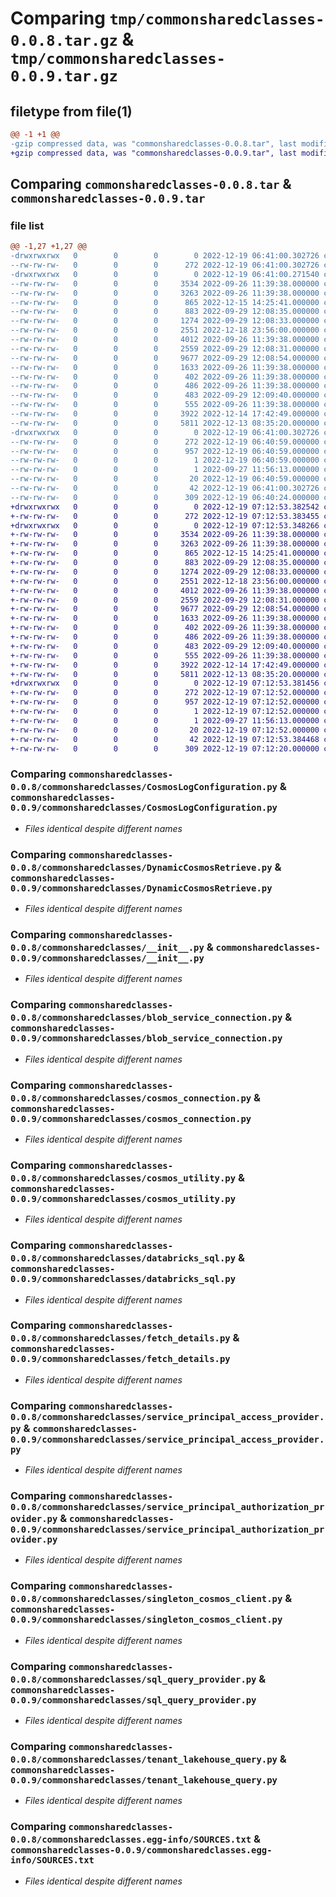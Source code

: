 # Comparing `tmp/commonsharedclasses-0.0.8.tar.gz` & `tmp/commonsharedclasses-0.0.9.tar.gz`

## filetype from file(1)

```diff
@@ -1 +1 @@
-gzip compressed data, was "commonsharedclasses-0.0.8.tar", last modified: Mon Dec 19 06:41:00 2022, max compression
+gzip compressed data, was "commonsharedclasses-0.0.9.tar", last modified: Mon Dec 19 07:12:53 2022, max compression
```

## Comparing `commonsharedclasses-0.0.8.tar` & `commonsharedclasses-0.0.9.tar`

### file list

```diff
@@ -1,27 +1,27 @@
-drwxrwxrwx   0        0        0        0 2022-12-19 06:41:00.302726 commonsharedclasses-0.0.8/
--rw-rw-rw-   0        0        0      272 2022-12-19 06:41:00.302726 commonsharedclasses-0.0.8/PKG-INFO
-drwxrwxrwx   0        0        0        0 2022-12-19 06:41:00.271540 commonsharedclasses-0.0.8/commonsharedclasses/
--rw-rw-rw-   0        0        0     3534 2022-09-26 11:39:38.000000 commonsharedclasses-0.0.8/commonsharedclasses/CosmosLogConfiguration.py
--rw-rw-rw-   0        0        0     3263 2022-09-26 11:39:38.000000 commonsharedclasses-0.0.8/commonsharedclasses/DynamicCosmosRetrieve.py
--rw-rw-rw-   0        0        0      865 2022-12-15 14:25:41.000000 commonsharedclasses-0.0.8/commonsharedclasses/__init__.py
--rw-rw-rw-   0        0        0      883 2022-09-29 12:08:35.000000 commonsharedclasses-0.0.8/commonsharedclasses/blob_service_connection.py
--rw-rw-rw-   0        0        0     1274 2022-09-29 12:08:33.000000 commonsharedclasses-0.0.8/commonsharedclasses/cosmos_connection.py
--rw-rw-rw-   0        0        0     2551 2022-12-18 23:56:00.000000 commonsharedclasses-0.0.8/commonsharedclasses/cosmos_utility.py
--rw-rw-rw-   0        0        0     4012 2022-09-26 11:39:38.000000 commonsharedclasses-0.0.8/commonsharedclasses/databricks_sql.py
--rw-rw-rw-   0        0        0     2559 2022-09-29 12:08:31.000000 commonsharedclasses-0.0.8/commonsharedclasses/fetch_details.py
--rw-rw-rw-   0        0        0     9677 2022-09-29 12:08:54.000000 commonsharedclasses-0.0.8/commonsharedclasses/service_principal_access_provider.py
--rw-rw-rw-   0        0        0     1633 2022-09-26 11:39:38.000000 commonsharedclasses-0.0.8/commonsharedclasses/service_principal_authorization_provider.py
--rw-rw-rw-   0        0        0      402 2022-09-26 11:39:38.000000 commonsharedclasses-0.0.8/commonsharedclasses/singleton.py
--rw-rw-rw-   0        0        0      486 2022-09-26 11:39:38.000000 commonsharedclasses-0.0.8/commonsharedclasses/singleton_blob_service_client.py
--rw-rw-rw-   0        0        0      483 2022-09-29 12:09:40.000000 commonsharedclasses-0.0.8/commonsharedclasses/singleton_cluster_thrift_connection.py
--rw-rw-rw-   0        0        0      555 2022-09-26 11:39:38.000000 commonsharedclasses-0.0.8/commonsharedclasses/singleton_cosmos_client.py
--rw-rw-rw-   0        0        0     3922 2022-12-14 17:42:49.000000 commonsharedclasses-0.0.8/commonsharedclasses/sql_query_provider.py
--rw-rw-rw-   0        0        0     5811 2022-12-13 08:35:20.000000 commonsharedclasses-0.0.8/commonsharedclasses/tenant_lakehouse_query.py
-drwxrwxrwx   0        0        0        0 2022-12-19 06:41:00.302726 commonsharedclasses-0.0.8/commonsharedclasses.egg-info/
--rw-rw-rw-   0        0        0      272 2022-12-19 06:40:59.000000 commonsharedclasses-0.0.8/commonsharedclasses.egg-info/PKG-INFO
--rw-rw-rw-   0        0        0      957 2022-12-19 06:40:59.000000 commonsharedclasses-0.0.8/commonsharedclasses.egg-info/SOURCES.txt
--rw-rw-rw-   0        0        0        1 2022-12-19 06:40:59.000000 commonsharedclasses-0.0.8/commonsharedclasses.egg-info/dependency_links.txt
--rw-rw-rw-   0        0        0        1 2022-09-27 11:56:13.000000 commonsharedclasses-0.0.8/commonsharedclasses.egg-info/not-zip-safe
--rw-rw-rw-   0        0        0       20 2022-12-19 06:40:59.000000 commonsharedclasses-0.0.8/commonsharedclasses.egg-info/top_level.txt
--rw-rw-rw-   0        0        0       42 2022-12-19 06:41:00.302726 commonsharedclasses-0.0.8/setup.cfg
--rw-rw-rw-   0        0        0      309 2022-12-19 06:40:24.000000 commonsharedclasses-0.0.8/setup.py
+drwxrwxrwx   0        0        0        0 2022-12-19 07:12:53.382542 commonsharedclasses-0.0.9/
+-rw-rw-rw-   0        0        0      272 2022-12-19 07:12:53.383455 commonsharedclasses-0.0.9/PKG-INFO
+drwxrwxrwx   0        0        0        0 2022-12-19 07:12:53.348266 commonsharedclasses-0.0.9/commonsharedclasses/
+-rw-rw-rw-   0        0        0     3534 2022-09-26 11:39:38.000000 commonsharedclasses-0.0.9/commonsharedclasses/CosmosLogConfiguration.py
+-rw-rw-rw-   0        0        0     3263 2022-09-26 11:39:38.000000 commonsharedclasses-0.0.9/commonsharedclasses/DynamicCosmosRetrieve.py
+-rw-rw-rw-   0        0        0      865 2022-12-15 14:25:41.000000 commonsharedclasses-0.0.9/commonsharedclasses/__init__.py
+-rw-rw-rw-   0        0        0      883 2022-09-29 12:08:35.000000 commonsharedclasses-0.0.9/commonsharedclasses/blob_service_connection.py
+-rw-rw-rw-   0        0        0     1274 2022-09-29 12:08:33.000000 commonsharedclasses-0.0.9/commonsharedclasses/cosmos_connection.py
+-rw-rw-rw-   0        0        0     2551 2022-12-18 23:56:00.000000 commonsharedclasses-0.0.9/commonsharedclasses/cosmos_utility.py
+-rw-rw-rw-   0        0        0     4012 2022-09-26 11:39:38.000000 commonsharedclasses-0.0.9/commonsharedclasses/databricks_sql.py
+-rw-rw-rw-   0        0        0     2559 2022-09-29 12:08:31.000000 commonsharedclasses-0.0.9/commonsharedclasses/fetch_details.py
+-rw-rw-rw-   0        0        0     9677 2022-09-29 12:08:54.000000 commonsharedclasses-0.0.9/commonsharedclasses/service_principal_access_provider.py
+-rw-rw-rw-   0        0        0     1633 2022-09-26 11:39:38.000000 commonsharedclasses-0.0.9/commonsharedclasses/service_principal_authorization_provider.py
+-rw-rw-rw-   0        0        0      402 2022-09-26 11:39:38.000000 commonsharedclasses-0.0.9/commonsharedclasses/singleton.py
+-rw-rw-rw-   0        0        0      486 2022-09-26 11:39:38.000000 commonsharedclasses-0.0.9/commonsharedclasses/singleton_blob_service_client.py
+-rw-rw-rw-   0        0        0      483 2022-09-29 12:09:40.000000 commonsharedclasses-0.0.9/commonsharedclasses/singleton_cluster_thrift_connection.py
+-rw-rw-rw-   0        0        0      555 2022-09-26 11:39:38.000000 commonsharedclasses-0.0.9/commonsharedclasses/singleton_cosmos_client.py
+-rw-rw-rw-   0        0        0     3922 2022-12-14 17:42:49.000000 commonsharedclasses-0.0.9/commonsharedclasses/sql_query_provider.py
+-rw-rw-rw-   0        0        0     5811 2022-12-13 08:35:20.000000 commonsharedclasses-0.0.9/commonsharedclasses/tenant_lakehouse_query.py
+drwxrwxrwx   0        0        0        0 2022-12-19 07:12:53.381456 commonsharedclasses-0.0.9/commonsharedclasses.egg-info/
+-rw-rw-rw-   0        0        0      272 2022-12-19 07:12:52.000000 commonsharedclasses-0.0.9/commonsharedclasses.egg-info/PKG-INFO
+-rw-rw-rw-   0        0        0      957 2022-12-19 07:12:52.000000 commonsharedclasses-0.0.9/commonsharedclasses.egg-info/SOURCES.txt
+-rw-rw-rw-   0        0        0        1 2022-12-19 07:12:52.000000 commonsharedclasses-0.0.9/commonsharedclasses.egg-info/dependency_links.txt
+-rw-rw-rw-   0        0        0        1 2022-09-27 11:56:13.000000 commonsharedclasses-0.0.9/commonsharedclasses.egg-info/not-zip-safe
+-rw-rw-rw-   0        0        0       20 2022-12-19 07:12:52.000000 commonsharedclasses-0.0.9/commonsharedclasses.egg-info/top_level.txt
+-rw-rw-rw-   0        0        0       42 2022-12-19 07:12:53.384468 commonsharedclasses-0.0.9/setup.cfg
+-rw-rw-rw-   0        0        0      309 2022-12-19 07:12:20.000000 commonsharedclasses-0.0.9/setup.py
```

### Comparing `commonsharedclasses-0.0.8/commonsharedclasses/CosmosLogConfiguration.py` & `commonsharedclasses-0.0.9/commonsharedclasses/CosmosLogConfiguration.py`

 * *Files identical despite different names*

### Comparing `commonsharedclasses-0.0.8/commonsharedclasses/DynamicCosmosRetrieve.py` & `commonsharedclasses-0.0.9/commonsharedclasses/DynamicCosmosRetrieve.py`

 * *Files identical despite different names*

### Comparing `commonsharedclasses-0.0.8/commonsharedclasses/__init__.py` & `commonsharedclasses-0.0.9/commonsharedclasses/__init__.py`

 * *Files identical despite different names*

### Comparing `commonsharedclasses-0.0.8/commonsharedclasses/blob_service_connection.py` & `commonsharedclasses-0.0.9/commonsharedclasses/blob_service_connection.py`

 * *Files identical despite different names*

### Comparing `commonsharedclasses-0.0.8/commonsharedclasses/cosmos_connection.py` & `commonsharedclasses-0.0.9/commonsharedclasses/cosmos_connection.py`

 * *Files identical despite different names*

### Comparing `commonsharedclasses-0.0.8/commonsharedclasses/cosmos_utility.py` & `commonsharedclasses-0.0.9/commonsharedclasses/cosmos_utility.py`

 * *Files identical despite different names*

### Comparing `commonsharedclasses-0.0.8/commonsharedclasses/databricks_sql.py` & `commonsharedclasses-0.0.9/commonsharedclasses/databricks_sql.py`

 * *Files identical despite different names*

### Comparing `commonsharedclasses-0.0.8/commonsharedclasses/fetch_details.py` & `commonsharedclasses-0.0.9/commonsharedclasses/fetch_details.py`

 * *Files identical despite different names*

### Comparing `commonsharedclasses-0.0.8/commonsharedclasses/service_principal_access_provider.py` & `commonsharedclasses-0.0.9/commonsharedclasses/service_principal_access_provider.py`

 * *Files identical despite different names*

### Comparing `commonsharedclasses-0.0.8/commonsharedclasses/service_principal_authorization_provider.py` & `commonsharedclasses-0.0.9/commonsharedclasses/service_principal_authorization_provider.py`

 * *Files identical despite different names*

### Comparing `commonsharedclasses-0.0.8/commonsharedclasses/singleton_cosmos_client.py` & `commonsharedclasses-0.0.9/commonsharedclasses/singleton_cosmos_client.py`

 * *Files identical despite different names*

### Comparing `commonsharedclasses-0.0.8/commonsharedclasses/sql_query_provider.py` & `commonsharedclasses-0.0.9/commonsharedclasses/sql_query_provider.py`

 * *Files identical despite different names*

### Comparing `commonsharedclasses-0.0.8/commonsharedclasses/tenant_lakehouse_query.py` & `commonsharedclasses-0.0.9/commonsharedclasses/tenant_lakehouse_query.py`

 * *Files identical despite different names*

### Comparing `commonsharedclasses-0.0.8/commonsharedclasses.egg-info/SOURCES.txt` & `commonsharedclasses-0.0.9/commonsharedclasses.egg-info/SOURCES.txt`

 * *Files identical despite different names*

